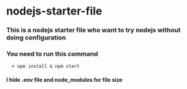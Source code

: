 # nodejs-starter-file
### This is a nodejs starter file who want to try nodejs without doing configuration 
### You need to run this command 
```
  > npm install & npm start
```
#### I hide .env file and node_modules for file size


